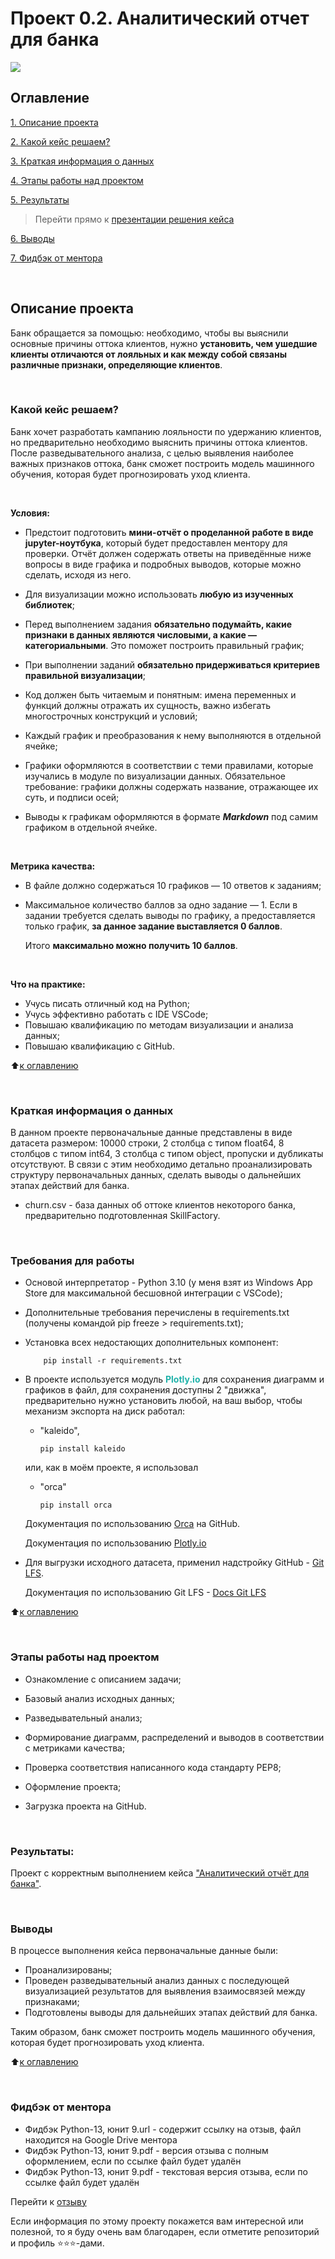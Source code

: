# Проект 0.2. Аналитический отчет для банка
<img style="vertical-align:middle" img src = https://lms.skillfactory.ru/static/rg-theme/images/logo-header.svg>

## Оглавление
[1. Описание проекта](https://github.com/yaroslav-vorobyov/SF_DST/tree/main/PROJECT-0.2.%20Analytics%20Report%20for%20the%20bank#Описание-проекта)

[2. Какой кейс решаем?](https://github.com/yaroslav-vorobyov/SF_DST/tree/main/PROJECT-0.2.%20Analytics%20Report%20for%20the%20bank#Какой-кейс-решаем)

[3. Краткая информация о данных](https://github.com/yaroslav-vorobyov/SF_DST/tree/main/PROJECT-0.2.%20Analytics%20Report%20for%20the%20bank#Краткая-информация-о-данных)

[4. Этапы работы над проектом](https://github.com/yaroslav-vorobyov/SF_DST/tree/main/PROJECT-0.2.%20Analytics%20Report%20for%20the%20bank#Этапы-работы-над-проектом)

[5. Результаты](https://github.com/yaroslav-vorobyov/SF_DST/tree/main/PROJECT-0.2.%20Analytics%20Report%20for%20the%20bank#Результаты)

  >Перейти прямо к [презентации решения кейса](https://github.com/yaroslav-vorobyov/SF_DST/blob/main/PROJECT-0.2.%20Analytics%20Report%20for%20the%20bank/Analytics_Report.ipynb)

[6. Выводы](https://github.com/yaroslav-vorobyov/SF_DST/tree/main/PROJECT-0.2.%20Analytics%20Report%20for%20the%20bank#Выводы)

[7. Фидбэк от ментора](https://github.com/yaroslav-vorobyov/SF_DST/tree/main/PROJECT-0.2.%20Analytics%20Report%20for%20the%20bank#Фидбэк-от-ментора)

  <br>

## Описание проекта
Банк обращается за помощью: необходимо, чтобы вы выяснили основные причины оттока клиентов, нужно **установить, чем ушедшие клиенты отличаются от лояльных и как между собой связаны различные признаки, определяющие клиентов**.

  <br>

### Какой кейс решаем?
Банк хочет разработать кампанию лояльности по удержанию клиентов, но предварительно необходимо выяснить причины оттока клиентов. После разведывательного анализа, с целью выявления наиболее важных признаков оттока, банк сможет построить модель машинного обучения, которая будет прогнозировать уход клиента. 

  <br>

**Условия:**
- Предстоит подготовить **мини-отчёт о проделанной работе в виде jupyter-ноутбука**, который будет предоставлен ментору для проверки. Отчёт должен содержать ответы на приведённые ниже вопросы в виде графика и подробных выводов, которые можно сделать, исходя из него.
- Для визуализации можно использовать **любую из изученных библиотек**;
- Перед выполнением задания **обязательно подумайть, какие признаки в данных являются числовыми, а какие — категориальными**. Это поможет построить правильный график;
- При выполнении заданий **обязательно придерживаться критериев правильной визуализации**;
- Код должен быть читаемым и понятным: имена переменных и функций должны отражать их сущность, важно избегать многострочных конструкций и условий;
- Каждый график и преобразования к нему выполняются в отдельной ячейке;
- Графики оформляются в соответствии с теми правилами, которые изучались в модуле по визуализации данных. Обязательное требование: графики должны содержать название, отражающее их суть, и подписи осей;
- Выводы к графикам оформляются в формате ***Markdown*** под самим графиком в отдельной ячейке.

  <br>

**Метрика качества:**
* В файле должно содержаться 10 графиков — 10 ответов к заданиям;
* Максимальное количество баллов за одно задание — 1. Если в задании требуется сделать выводы по графику, а предоставляется только график, **за данное задание выставляется 0 баллов**.

  Итого **максимально можно получить 10 баллов**.

  <br>

**Что на практике:**
-   Учусь писать отличный код на Python;
-   Учусь эффективно работать с IDE VSCode;
-   Повышаю квалификацию по методам визуализации и анализа данных; 
-   Повышаю квалификацию с GitHub.

:arrow_up:[к оглавлению](https://github.com/yaroslav-vorobyov/SF_DST/tree/main/PROJECT-0.2.%20Analytics%20Report%20for%20the%20bank#Оглавление)

  <br>

### Краткая информация о данных
В данном проекте первоначальные данные представлены в виде датасета размером: 10000 строки, 2 столбца с типом float64, 8  столбцов с типом int64, 3 столбца с типом object, пропуски и дубликаты отсутствуют. В связи с этим необходимо детально проанализировать структуру первоначальных данных, сделать выводы о дальнейших этапах действий для банка. 

-  churn.csv - база данных об оттоке клиентов некоторого банка, предварительно подготовленная SkillFactory.

  <br>

### Требования для работы
*   Основой интерпретатор - Python 3.10 (у меня взят из Windows App Store для максимальной бесшовной интеграции с VSCode);
*   Дополнительные требования перечислены в requirements.txt (получены командой pip freeze > requirements.txt);
*   Установка всех недостающих дополнительных компонент:

            pip install -r requirements.txt

*   В проекте используется модуль <font color='LightSeaGreen'>**Plotly.io**</font> для сохранения диаграмм и графиков в файл, для сохранения доступны 2 "движка", предварительно нужно установить любой, на ваш выбор, чтобы механизм экспорта на диск работал:
    * "kaleido",

          pip install kaleido

    или, как в моём проекте, я использовал

    * "orca"

          pip install orca

    Документация по использованию [Orca](https://github.com/plotly/orca) на GitHub.

    Документация по использованию [Plotly.io](https://plotly.github.io/plotly.py-docs/generated/plotly.io.write_image.html)

*   Для выгрузки исходного датасета, применил надстройку GitHub - [Git LFS](https://git-lfs.github.com/). 

    Документация по использованию Git LFS - [Docs Git LFS](https://github.com/git-lfs/git-lfs/tree/main/docs)

:arrow_up:[к оглавлению](https://github.com/yaroslav-vorobyov/SF_DST/tree/main/PROJECT-0.2.%20Analytics%20Report%20for%20the%20bank#Оглавление)

  <br>

### Этапы работы над проектом
* Ознакомление с описанием задачи;
* Базовый анализ исходных данных;
* Разведывательный анализ;
* Формирование диаграмм, распределений и выводов в соответствии с метриками качества;
* Проверка соответствия написанного кода стандарту PEP8;
* Оформление проекта;
* Загрузка проекта на GitHub. 

  <br>

### Результаты:
Проект c корректным выполнением кейса ["Аналитический отчёт для банка"](https://github.com/yaroslav-vorobyov/SF_DST/blob/main/PROJECT-0.2.%20Analytics%20Report%20for%20the%20bank/Analytics_Report.ipynb).

  <br>

### Выводы
В процессе выполнения кейса первоначальные данные были:
* Проанализированы;
* Проведен разведывательный анализ данных с последующей визуализацией результатов для выявления взаимосвязей между признаками;
* Подготовлены выводы для дальнейших этапах действий для банка. 

Таким образом, банк сможет построить модель машинного обучения, которая будет прогнозировать уход клиента.

:arrow_up:[к оглавлению](https://github.com/yaroslav-vorobyov/SF_DST/tree/main/PROJECT-0.2.%20Analytics%20Report%20for%20the%20bank#Оглавление)

  <br>

### Фидбэк от ментора
* Фидбэк Python-13, юнит 9.url - содержит ссылку на отзыв, файл находится на Google Drive ментора
* Фидбэк Python-13, юнит 9.pdf - версия отзыва с полным оформлением, если по ссылке файл будет удалён
* Фидбэк Python-13, юнит 9.pdf - текстовая версия отзыва, если по ссылке файл будет удалён

Перейти к [отзыву](https://github.com/yaroslav-vorobyov/SF_DST/tree/main/PROJECT-0.2.%20Analytics%20Report%20for%20the%20bank/docs)

Если информация по этому проекту покажется вам интересной или полезной, то я буду очень вам благодарен, если отметите репозиторий и профиль ⭐️⭐️⭐️-дами.